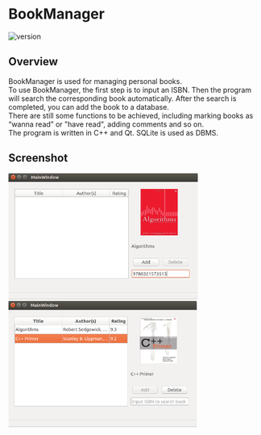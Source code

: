 # BookManager  
![version](https://img.shields.io/badge/version-0.1-brightgreen.svg)  
## Overview
BookManager is used for managing personal books.   
To use BookManager, the first step is to input an ISBN. Then the program will search the corresponding book automatically. After the search is completed, you can add the book to a database.  
There are still some functions to be achieved, including marking books as “wanna read” or "have read", adding comments and so on.  
The program is written in C++ and Qt. SQLite is used as DBMS.  
## Screenshot
<img src=./docs/images/screenshot1.png height=250 /> <img src=./docs/images/screenshot2.png height=250 /> 
